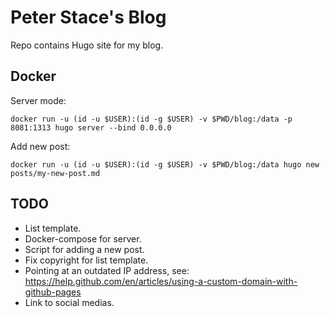 # Peter Stace's Blog

Repo contains Hugo site for my blog.

## Docker

Server mode:

```fish
docker run -u (id -u $USER):(id -g $USER) -v $PWD/blog:/data -p 8081:1313 hugo server --bind 0.0.0.0
```

Add new post:

```fish
docker run -u (id -u $USER):(id -g $USER) -v $PWD/blog:/data hugo new posts/my-new-post.md
```

## TODO

- List template.
- Docker-compose for server.
- Script for adding a new post.
- Fix copyright for list template.
- Pointing at an outdated IP address, see: https://help.github.com/en/articles/using-a-custom-domain-with-github-pages
- Link to social medias.
